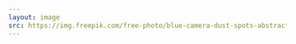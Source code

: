 ```yaml
---
layout: image
src: https://img.freepik.com/free-photo/blue-camera-dust-spots-abstract_23-2148241252.jpg
---
```

